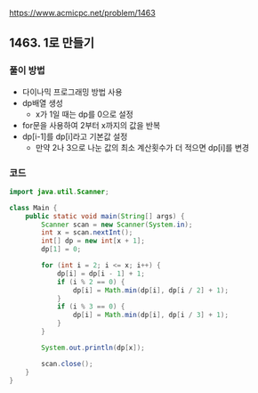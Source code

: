 https://www.acmicpc.net/problem/1463

## 1463. 1로 만들기

### 풀이 방법
- 다이나믹 프로그래밍 방법 사용
- dp배열 생성
  - x가 1일 때는 dp를 0으로 설정
- for문을 사용하여 2부터 x까지의 값을 반복
- dp[i-1]를 dp[i]라고 기본값 설정
  - 만약 2나 3으로 나눈 값의 최소 계산횟수가 더 적으면 dp[i]를 변경

### 코드
```java
import java.util.Scanner;

class Main {
    public static void main(String[] args) {
        Scanner scan = new Scanner(System.in);
        int x = scan.nextInt();
        int[] dp = new int[x + 1];
        dp[1] = 0;

        for (int i = 2; i <= x; i++) {
            dp[i] = dp[i - 1] + 1;
            if (i % 2 == 0) {
                dp[i] = Math.min(dp[i], dp[i / 2] + 1);
            }
            if (i % 3 == 0) {
                dp[i] = Math.min(dp[i], dp[i / 3] + 1);
            }
        }

        System.out.println(dp[x]);

        scan.close();
    }
}
```